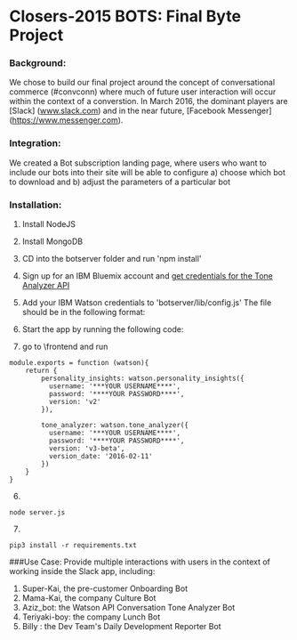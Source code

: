 # Closers-2015 BOTS: Final Byte Project

### Background:
We chose to build our final project around the concept of conversational commerce (#convconn) where much of future user interaction will occur within the context of a converstion.  In March 2016, the dominant players are [Slack] (www.slack.com) and in the near future, [Facebook Messenger] (https://www.messenger.com).

### Integration:
We created a Bot subscription landing page, where users who want to include our bots into their site will be able to configure
a) choose which bot to download and
b) adjust the parameters of a particular bot


### Installation:
1. Install NodeJS
2. Install MongoDB
3. CD into the botserver folder and run 'npm install'
4. Sign up for an IBM Bluemix account and [get credentials for the Tone Analyzer API](https://www.ibm.com/smarterplanet/us/en/ibmwatson/developercloud/doc/tone-analyzer/tutorial.shtml#credentials)
5. Add your IBM Watson credentials to 'botserver/lib/config.js' The file should be in the following format:
6. Start the app by running the following code:



7. go to \frontend and run




```
module.exports = function (watson){
    return {
        personality_insights: watson.personality_insights({
          username: '***YOUR USERNAME****',
          password: '****YOUR PASSWORD****',
          version: 'v2'
        }),

        tone_analyzer: watson.tone_analyzer({
          username: '***YOUR USERNAME****',
          password: '****YOUR PASSWORD****',
          version: 'v3-beta',
          version_date: '2016-02-11'
        })
    }
}
```


6. 

```
node server.js
```
7. 
```
pip3 install -r requirements.txt
```
 








###Use Case:
Provide multiple interactions with users in the context of working inside the Slack app, including:

1. Super-Kai, the pre-customer Onboarding Bot
2. Mama-Kai, the company Culture Bot
3. Aziz_bot: the Watson API Conversation Tone Analyzer Bot
4. Teriyaki-boy:  the company Lunch Bot
5. Billy : the Dev Team's Daily Development Reporter Bot



